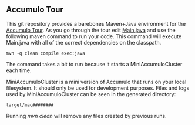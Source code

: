 Accumulo Tour
---------

This git repository provides a barebones Maven+Java environment for the [Accumulo Tour][tour].  As you
go through the tour edit [Main.java] and use the following maven command to run your code.  This command 
will execute Main.java with all of the correct dependencies on the classpath.

```commandline
mvn -q clean compile exec:java
```

The command takes a bit to run because it starts a MiniAccumuloCluster each time.

MiniAccumuloCluster is a mini version of Accumulo that runs on your local filesystem.  It should only be used for
development purposes. Files and logs used by MiniAccumuloCluster can be seen in the generated directory:

```commandline
target/mac########
```

Running _mvn clean_ will remove any files created by previous runs.

[tour]: https://fluo.apache.org/tour
[Main.java]: src/main/java/tour/Main.java
